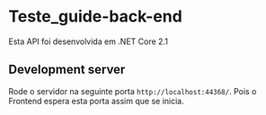 
# Teste_guide-back-end

Esta API foi desenvolvida em .NET Core 2.1

## Development server

Rode o servidor na seguinte porta  `http://localhost:44368/`. Pois o Frontend espera esta porta assim que se inicia.